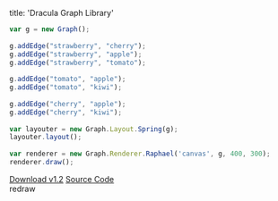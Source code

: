 title: 'Dracula Graph Library'


``` js
var g = new Graph();
 
g.addEdge("strawberry", "cherry");
g.addEdge("strawberry", "apple");
g.addEdge("strawberry", "tomato");
 
g.addEdge("tomato", "apple");
g.addEdge("tomato", "kiwi");
 
g.addEdge("cherry", "apple");
g.addEdge("cherry", "kiwi");
 
var layouter = new Graph.Layout.Spring(g);
layouter.layout();
 
var renderer = new Graph.Renderer.Raphael('canvas', g, 400, 300);
renderer.draw();
```

<div class='button_bar'>
<a href='/download' class='button'>Download v1.2</a>
<a href='/download' class='button alternative'>Source Code</a>
</div>

<div id='canvas'></div>
<a class='button' id='redraw'>redraw</a>

